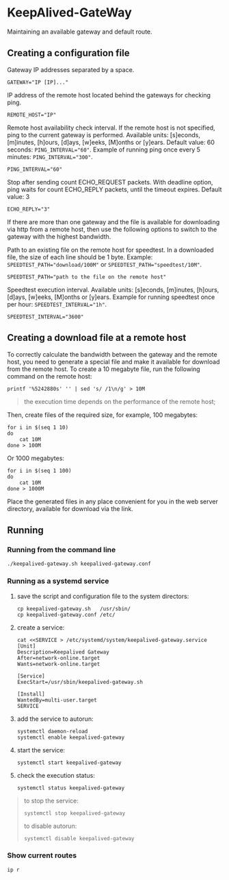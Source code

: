 # KeepAlived-GateWay

Maintaining an available gateway and default route.

## Creating a configuration file

Gateway IP addresses separated by a space.

```shell
GATEWAY="IP [IP]..."
```

IP address of the remote host located behind the gateways for checking ping.

```shell
REMOTE_HOST="IP"
```

Remote host availability check interval. If the remote host is not specified, ping to the current gateway is performed.
Available units: [s]econds, [m]inutes, [h]ours, [d]ays, [w]eeks, [M]onths or [y]ears.
Default value: 60 seconds: `PING_INTERVAL="60"`.
Example of running ping once every 5 minutes: `PING_INTERVAL="300"`.

```shell
PING_INTERVAL="60"
```

Stop after sending count ECHO_REQUEST packets. With deadline option, ping waits for count ECHO_REPLY packets, until the timeout expires.
Default value: 3

```shell
ECHO_REPLY="3"
```

If there are more than one gateway and the file is available for downloading via http from a remote host, then use the following options to switch to the gateway with the highest bandwidth.

Path to an existing file on the remote host for speedtest.
In a downloaded file, the size of each line should be 1 byte.
Example: `SPEEDTEST_PATH="download/100M"` or `SPEEDTEST_PATH="speedtest/10M"`.

```shell
SPEEDTEST_PATH="path to the file on the remote host"
```

Speedtest execution interval.
Available units: [s]econds, [m]inutes, [h]ours, [d]ays, [w]eeks, [M]onths or [y]ears.
Example for running speedtest once per hour: `SPEEDTEST_INTERVAL="1h"`.

```shell
SPEEDTEST_INTERVAL="3600"
```

## Creating a download file at a remote host

To correctly calculate the bandwidth between the gateway and the remote host, you need to generate a special file and make it available for download from the remote host.
To create a 10 megabyte file, run the following command on the remote host:

```shell
printf '%5242880s' '' | sed 's/ /1\n/g' > 10M
```
> the execution time depends on the performance of the remote host;

Then, create files of the required size, for example, 100 megabytes:

```shell
for i in $(seq 1 10)
do
    cat 10M
done > 100M
```

Or 1000 megabytes:
```shell
for i in $(seq 1 100)
do
    cat 10M
done > 1000M
```

Place the generated files in any place convenient for you in the web server directory, available for download via the link.

## Running

### Running from the command line

```shell
./keepalived-gateway.sh keepalived-gateway.conf
```

### Running as a systemd service

1. save the script and configuration file to the system directors:

   ```shell
   cp keepalived-gateway.sh   /usr/sbin/
   cp keepalived-gateway.conf /etc/
   ```

2. create a service:

   ```shell
   cat <<SERVICE > /etc/systemd/system/keepalived-gateway.service
   [Unit]
   Description=Keepalived Gateway
   After=network-online.target
   Wants=network-online.target

   [Service]
   ExecStart=/usr/sbin/keepalived-gateway.sh

   [Install]
   WantedBy=multi-user.target
   SERVICE
   ```

3. add the service to autorun:

   ```shell
   systemctl daemon-reload
   systemctl enable keepalived-gateway
   ```

4. start the service:

   ```shell
   systemctl start keepalived-gateway
   ```

5. check the execution status:

   ```shell
   systemctl status keepalived-gateway
   ```

> to stop the service:
> ```shell
> systemctl stop keepalived-gateway
> ```
>
> to disable autorun:
> ```shell
> systemctl disable keepalived-gateway
> ```

### Show current routes

```shell
ip r
```
